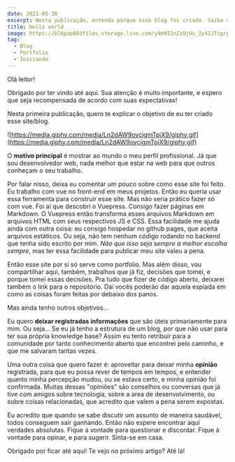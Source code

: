 ```yaml
---
date: 2021-05-30
excerpt: Nesta publicação, entenda porque esse blog foi criado. Saiba o que você pode esperar, e como você pode estar envolvido!
title: Hello world
image: https://bl6pap003files.storage.live.com/y4m9IInZzOjUu_2y4IJTcprpyUY-DSt04jtUId6f8dkynfn5LCVC4h7kO9Zb6kM6IQ7fkbN4NtI5kk_0xjL8S_VXdr3UdDfLT3dC9hkg2DR3uswdyzNogBM6qgz0USyRZxuIwY18I0ba7OJeXjk13PWr-2mk2LIPyZ1S8oj4HaInLrgo2Zpnz2Dy7BU-J6i2hxS?width=1920&height=1280&cropmode=none
tag:
  - Blog
  - Portfolio
  - Iniciando
---
```


Olá leitor!

Obrigado por ter vindo até aqui. Sua atenção é muito importante, e espero que seja recompensada de acordo com suas expectativas!

Nesta primeira publicação, quero te explicar o objetivo de eu ter criado esse site/blog.

<div class="text-center">

![https://media.giphy.com/media/Ln2dAW9oycjgmTpjX9/giphy.gif](https://media.giphy.com/media/Ln2dAW9oycjgmTpjX9/giphy.gif)

</div>

O **motivo principal** é mostrar ao mundo o meu perfil profissional. Já que sou desenvolvedor web, nada melhor que estar na web para que outros conheçam o seu trabalho.

Por falar nisso, deixa eu comentar um pouco sobre como esse site foi feito. Eu trabalho com vue no front-end em meus projetos. Então eu queria usar essa ferramenta para construir esse site. Mas não seria prático fazer só com vue. Foi aí que descobri o Vuepress. Consigo fazer páginas em Markdown. O Vuepress então transforma esses arquivos Markdown em arquivos HTML com seus respectivos JS e CSS. Essa facilidade me ajuda ainda com outra coisa: eu consigo hospedar no github pages, que aceita arquivos estáticos. Ou seja, não tem nenhum código rodando no backend que tenha sido escrito por mim. *Não que isso seja sempre a melhor escolha sempre*, mas ter essa facilidade para publicar meu site valeu a pena.

Então esse site por si só serve como portfolio. Mas além disso, vou compartilhar aqui, também, trabalhos que já fiz, decisões que tomei, e porque tomei essas decisões. Pra tudo que fizer de código aberto, deixarei também o link para o repositório. Daí vocês poderão dar aquela espiada em como as coisas foram feitas por debaixo dos panos.

Mas ainda tenho outros objetivos...

Eu quero **deixar registradas informações** que são úteis primariamente para mim. Ou seja... Se eu já tenho a estrutura de um blog, por que não usar para ter sua própria knowledge base? Assim eu tento retribuir para a comunidade por tanto conhecimento aberto que encontrei pelo caminho, e que me salvaram tantas vezes.

Uma outra coisa que quero fazer é: aproveitar para deixar minha **opinião** registrada, para que eu possa rever de tempos em tempos, e entender quanto minha percepção mudou, ou se estava certo, e minha opinião foi confirmada. Muitas dessas "opiniões" são conselhos ou conversas que já tive com amigos sobre tecnologia, sobre a area de desenvolvimento, ou sobre coisas relacionadas, que acredito que valem a pena serem expostas.

Eu acredito que quando se sabe discutir um assunto de maneira saudável, todos conseguem sair ganhando. Então não espere encontrar aqui verdades absolutas. Fique á vontade para questionar e discordar. Fique à vontade para opinar, e para sugerir. Sinta-se em casa.

Obrigado por ficar até aqui! Te vejo no próximo artigo? Até lá!
